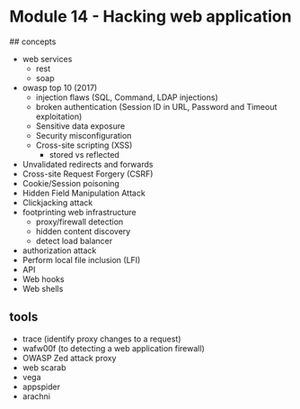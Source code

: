 # Module 14 - Hacking web application

## concepts
- web services
    - rest
    - soap
- owasp top 10 (2017)
    - injection flaws (SQL, Command, LDAP injections)
    - broken authentication (Session ID in URL, Password and Timeout exploitation)
    - Sensitive data exposure
    - Security misconfiguration
    - Cross-site scripting (XSS)
        - stored vs reflected
- Unvalidated redirects and forwards
- Cross-site Request Forgery (CSRF)
- Cookie/Session poisoning
- Hidden Field Manipulation Attack
- Clickjacking attack 
- footprinting web infrastructure
    - proxy/firewall detection
    - hidden content discovery
    - detect load balancer
- authorization attack
- Perform local file inclusion (LFI)
- API
- Web hooks
- Web shells
## tools
- trace (identify proxy changes to a request)
- wafw00f (to detecting a web application firewall)
- OWASP Zed attack proxy
- web scarab
- vega
- appspider
- arachni
